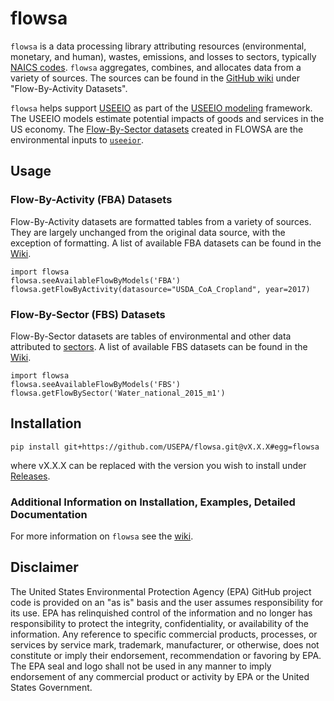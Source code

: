 # flowsa
`flowsa` is a data processing library attributing resources (environmental, 
monetary, and human), wastes, emissions, and losses to sectors, typically 
[NAICS codes](https://www.census.gov/naics/). `flowsa` aggregates, combines,
and allocates data from a variety of sources. The sources can be found in the 
[GitHub wiki](https://github.com/USEPA/flowsa/wiki/Available-Data#flow-by-activity-datasets) 
under "Flow-By-Activity Datasets".

`flowsa` helps support 
[USEEIO](https://www.epa.gov/land-research/us-environmentally-extended-input-output-useeio-technical-content) 
as part of the [USEEIO modeling](https://www.epa.gov/land-research/us-environmentally-extended-input-output-useeio-models) 
framework. The USEEIO models estimate potential impacts of goods and 
services in the US economy. The 
[Flow-By-Sector datasets](https://github.com/USEPA/flowsa/wiki/Available-Data#flow-by-sector-datasets) 
created in FLOWSA are the environmental inputs to 
[`useeior`](https://github.com/USEPA/useeior).

## Usage
### Flow-By-Activity (FBA) Datasets
Flow-By-Activity datasets are formatted tables from a variety of sources. 
They are largely unchanged from the original data source, with the 
exception of formatting. A list of available FBA datasets can be found in 
the [Wiki](https://github.com/USEPA/flowsa/wiki/Available-Data#flow-by-activity-datasets).

`import flowsa` \
`flowsa.seeAvailableFlowByModels('FBA')` \
`flowsa.getFlowByActivity(datasource="USDA_CoA_Cropland", year=2017)`

### Flow-By-Sector (FBS) Datasets
Flow-By-Sector datasets are tables of environmental and other data 
attributed to [sectors](https://www.census.gov/naics/). A list of available 
FBS datasets can be found in the [Wiki](https://github.com/USEPA/flowsa/wiki/Available-Data#flow-by-sector-datasets).

`import flowsa` \
`flowsa.seeAvailableFlowByModels('FBS')` \
`flowsa.getFlowBySector('Water_national_2015_m1')`

## Installation
`pip install git+https://github.com/USEPA/flowsa.git@vX.X.X#egg=flowsa`

where vX.X.X can be replaced with the version you wish to install under 
[Releases](https://github.com/USEPA/flowsa/releases).

### Additional Information on Installation, Examples, Detailed Documentation
For more information on `flowsa` see the [wiki](https://github.com/USEPA/flowsa/wiki).

## Disclaimer

The United States Environmental Protection Agency (EPA) GitHub project code 
is provided on an "as is" basis and the user assumes responsibility for its 
use. EPA has relinquished control of the information and no longer has 
responsibility to protect the integrity, confidentiality, or availability 
of the information. Any reference to specific commercial products, 
processes, or services by service mark, trademark, manufacturer, or 
otherwise, does not constitute or imply their endorsement, recommendation 
or favoring by EPA. The EPA seal and logo shall not be used in any manner 
to imply endorsement of any commercial product or activity by EPA or
the United States Government.
